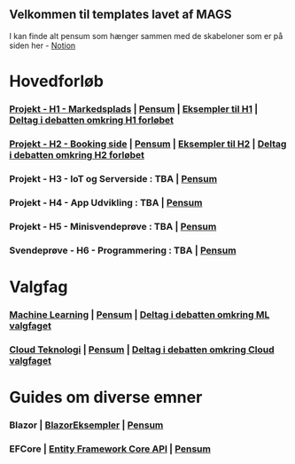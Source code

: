 ## Velkommen til templates lavet af MAGS

I kan finde alt pensum som hænger sammen med de skabeloner som er på siden her - [Notion]([https://mercantec.notion.site/Mercantec-MAGS-882a74628348419fa23af9a875215e4c?pvs=4](https://mercantec.notion.site/Hovedforl-b-liste-c8050f90d37a4ee080aa723f91690913?pvs=4))

# Hovedforløb
### [Projekt - H1 - Markedsplads](https://github.com/MAGS-Template/H1-Projekt) | [Pensum](https://mercantec.notion.site/Projekt-H1-Markedsplads-3eafa5e658f44a21a7edea55d419c3e8?pvs=4) | [Eksempler til H1](https://github.com/MAGS-Template/H1-Eksempler) | [Deltag i debatten omkring H1 forløbet](https://github.com/orgs/MAGS-Template/discussions/1)

### [Projekt - H2 - Booking side](https://github.com/MAGS-Template/H2-Projekt)  | [Pensum](https://mercantec.notion.site/Projekt-H2-Booking-side-33e086a54fd84630b2c63bd67a5066d2?pvs=4) | [Eksempler til H2](https://github.com/MAGS-Template/H2-Eksempler) | [Deltag i debatten omkring H2 forløbet](https://github.com/orgs/MAGS-Template/discussions/2)

### Projekt - H3 - IoT og Serverside : TBA | [Pensum](https://mercantec.notion.site/Projekt-H3-IOT-og-Serverside-93909d550b7a454987dd26a0596eaa6a?pvs=4)
### Projekt - H4 - App Udvikling : TBA  | [Pensum](https://mercantec.notion.site/Projekt-H4-App-Udvikling-e8f21f10b0ae4497b815105aec53fd45?pvs=4)
### Projekt - H5 - Minisvendeprøve : TBA  | [Pensum](https://mercantec.notion.site/Projekt-H5-Minisvendepr-ve-421bccdccf7e4bdbb9ebbc89fc12640a?pvs=4)
### Svendeprøve - H6 - Programmering : TBA  | [Pensum](https://mercantec.notion.site/Svendepr-ve-H6-Programmering-da6854d034f6499e959b6d67e60a246e?pvs=4)

# Valgfag

### [Machine Learning](https://github.com/MAGS-Template/MachineLearning) | [Pensum](https://mercantec.notion.site/Machine-Learning-e89a2baf0d414172b13d07465366482e?pvs=4) | [Deltag i debatten omkring ML valgfaget](https://github.com/orgs/MAGS-Template/discussions/9)

### [Cloud Teknologi](https://github.com/MAGS-Template/CloudTeknologi) | [Pensum](https://mercantec.notion.site/Cloudteknologi-IaC-a4c8815743bf43c58e97288f8d869d03?pvs=4) | [Deltag i debatten omkring Cloud valgfaget](https://github.com/orgs/MAGS-Template/discussions/10)

# Guides om diverse emner

### Blazor | [BlazorEksempler](https://github.com/MAGS-Template/BlazorEksempler/tree/main) | [Pensum](https://mercantec.notion.site/Blazor-db3407ecc592435984c8868c23d7152a?pvs=4) 

### EFCore | [Entity Framework Core API](https://github.com/MAGS-Template/EFCore-API) | [Pensum](https://mercantec.notion.site/Entity-Framework-75287e0b054f4499a30360bc3f43fda1?pvs=4)
